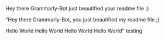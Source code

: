 Hey there Grammarly-Bot just beautified your readme file ;) 

 

"Hey there Grammarly-Bot, you just beautified my readme file ;)

Hello World
Hello World
Hello World
Hello World"
testing

